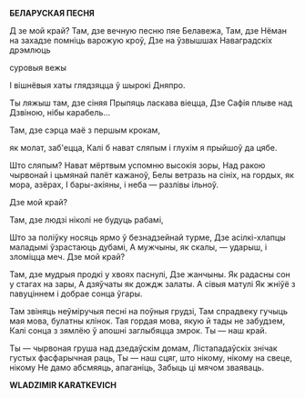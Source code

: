  
**БЕЛАРУСКАЯ ПЕСНЯ**

Д  зе мой край? Там, дзе вечную песню пяе Белавежа, Там, дзе Нёман на захадзе помніць варожую кроў, Дзе на ўзвышшах Наваградскіх дрэмлюць

суровыя вежы

I вішнёвыя хаты глядзяцца ў шырокі Дняпро.

Ты ляжыш там, дзе сіняя Прыпяць ласкава віецца, Дзе Сафія плыве над Дзвіною, нібы карабель...

Там, дзе сэрца маё з першым крокам,

як молат, заб'ецца, Калі б нават сляпым і глухім я прыйшоў да цябе.

Што сляпым? Нават мёртвым успомню высокія зоры, Над ракою чырвонай і цьмянай палёт кажаноў, Белы ветразь на сініх, на гордых, як мора, азёрах, I бары-акіяны, і неба — разлівы ільноў.

Дзе мой край?

Там, дзе людзі ніколі не будуць рабамі,

Што за поліўку носяць ярмо ў безнадзейнай турме, Дзе асілкі-хлапцы маладымі ўзрастаюць дубамі, А мужчыны, як скалы, — ударыш, і зломіцца меч. Дзе мой край?

Там, дзе мудрыя продкі у хвоях паснулі, Дзе жанчыны. Як радасны сон у стагах на зары, А дзяўчаты як дождж залаты. А сівыя матулі Як жніўё з павуціннем і добрае сонца ўгары.

Там звіняць неўміручыя песні на поўныя грудзі, Там спрадвеку гучыць мая мова, булатны клінок. Тая гордая мова, якую й тады не забудзем, Калі сонца з зямлёю ў апошні заглыбяцца змрок. Ты — наш край.

Ты — чырвоная груша над дзедаўскім домам, Лістападаўскіх знічак густых фасфарычная раць, Ты — наш сцяг, што нікому, нікому на свеце, нікому He дамо абсмяяць, апаганіць, Забыць ці мячом зваяваць.

**WLADZIMIR KARATKEVICH**
